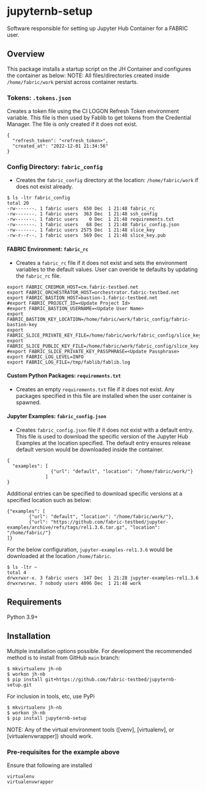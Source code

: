 # jupyternb-setup
Software responsible for setting up Jupyter Hub Container for a FABRIC user.

## Overview
This package installs a startup script on the JH Container and configures the container as below:
NOTE: All files/directories created inside `/home/fabric/work` persist across container restarts.
### Tokens: `.tokens.json`
Creates a token file using the CI LOGON Refresh Token environment variable. This file is then used by Fablib to get tokens from the Credential Manager. The file is only created if it does not exist.
``` 
{
  "refresh_token": "<refresh_token>", 
  "created_at": "2022-12-01 21:34:56"
}
```
### Config Directory: `fabric_config`
- Creates the `fabric_config` directory at the location: `/home/fabric/work` if does not exist already.
```
$ ls -ltr fabric_config
total 20
-rw-------. 1 fabric users  650 Dec  1 21:48 fabric_rc
-rw-------. 1 fabric users  363 Dec  1 21:48 ssh_config
-rw-------. 1 fabric users    0 Dec  1 21:48 requirements.txt
-rw-------. 1 fabric users   68 Dec  1 21:48 fabric_config.json
-rw-------. 1 fabric users 2575 Dec  1 21:48 slice_key
-rw-r--r--. 1 fabric users  569 Dec  1 21:48 slice_key.pub
```
#### FABRIC Environment: `fabric_rc`
- Creates a `fabric_rc` file if it does not exist and sets the environment variables to the default values. User can overide te defaults by updating the `fabric_rc` file. 
```
export FABRIC_CREDMGR_HOST=cm.fabric-testbed.net
export FABRIC_ORCHESTRATOR_HOST=orchestrator.fabric-testbed.net
export FABRIC_BASTION_HOST=bastion-1.fabric-testbed.net
#export FABRIC_PROJECT_ID=<Update Project Id>
#export FABRIC_BASTION_USERNAME=<Update User Name>
export FABRIC_BASTION_KEY_LOCATION=/home/fabric/work/fabric_config/fabric-bastion-key
export FABRIC_SLICE_PRIVATE_KEY_FILE=/home/fabric/work/fabric_config/slice_key
export FABRIC_SLICE_PUBLIC_KEY_FILE=/home/fabric/work/fabric_config/slice_key.pub
#export FABRIC_SLICE_PRIVATE_KEY_PASSPHRASE=<Update Passphrase>
export FABRIC_LOG_LEVEL=INFO
export FABRIC_LOG_FILE=/tmp/fablib/fablib.log
```
#### Custom Python Packages: `requirements.txt`
- Creates an empty `requirements.txt` file if it does not exist. Any packages specified in this file are installed when the user container is spawned.
#### Jupyter Examples: `fabric_config.json`
- Creates `fabric_config.json` file if it does not exist with a default entry. This file is used to download the specific version of the Jupyter Hub Examples at the location specified. The default entry ensures release default version would be downloaded inside the container.
```
{
  "examples": [
                {"url": "default", "location": "/home/fabric/work/"}
              ]
}
```
Additional entries can be specified to download specific versions at a specified location such as below:
```
{"examples": [
        {"url": "default", "location": "/home/fabric/work/"},
        {"url": "https://github.com/fabric-testbed/jupyter-examples/archive/refs/tags/rel1.3.6.tar.gz", "location": "/home/fabric/"}
]}
```
For the below configuration, `jupyter-examples-rel1.3.6` would be downloaded at the location `/home/fabric`.
```
$ ls -ltr ~
total 4
drwxrwxr-x. 3 fabric users  147 Dec  1 21:28 jupyter-examples-rel1.3.6
drwxrwsrwx. 7 nobody users 4096 Dec  1 21:48 work
```

## Requirements
Python 3.9+

## Installation
Multiple installation options possible. For development the recommended method is to install from GitHub `main` branch:
```
$ mkvirtualenv jh-nb
$ workon jh-nb
$ pip install git+https://github.com/fabric-testbed/jupyternb-setup.git
```
For inclusion in tools, etc, use PyPi
```
$ mkvirtualenv jh-nb
$ workon jh-nb
$ pip install jupyternb-setup
```

NOTE: Any of the virtual environment tools ([venv], [virtualenv], or [virtualenvwrapper]) should work.

### Pre-requisites for the example above
Ensure that following are installed
```
virtualenv
virtualenvwrapper
```